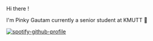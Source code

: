 Hi there !

I'm Pinky Gautam currently a senior student at KMUTT 🙂

[![spotify-github-profile](https://spotify-github-profile.vercel.app/api/view?uid=d2yhq96derd1cm9b3lw87o90t&cover_image=true&theme=default)](https://github.com/kittinan/spotify-github-profile)
